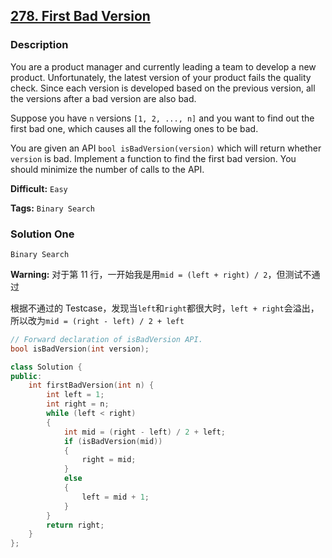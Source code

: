 ## [278. First Bad Version](https://leetcode.com/problems/first-bad-version/#/description)

### Description

You are a product manager and currently leading a team to develop a new product. Unfortunately, the latest version of your product fails the quality check. Since each version is developed based on the previous version, all the versions after a bad version are also bad.

Suppose you have `n` versions `[1, 2, ..., n]` and you want to find out the first bad one, which causes all the following ones to be bad.

You are given an API `bool isBadVersion(version)` which will return whether `version` is bad. Implement a function to find the first bad version. You should minimize the number of calls to the API.



**Difficult:** `Easy`

**Tags:** `Binary Search`



### Solution One

`Binary Search`

**Warning:** 对于第 11 行，一开始我是用`mid = (left + right) / 2`，但测试不通过

根据不通过的 Testcase，发现当`left`和`right`都很大时，`left + right`会溢出，所以改为`mid = (right - left) / 2 + left`

```c++
// Forward declaration of isBadVersion API.
bool isBadVersion(int version);

class Solution {
public:
    int firstBadVersion(int n) {
        int left = 1;
        int right = n;
        while (left < right)
        {
            int mid = (right - left) / 2 + left;
            if (isBadVersion(mid))
            {
                right = mid;
            }
            else
            {
                left = mid + 1;
            }
        }
        return right;
    }
};
```



